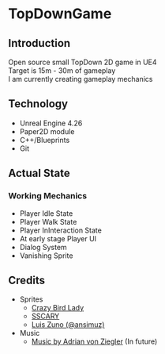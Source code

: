 
# TopDownGame
## Introduction
Open source small TopDown 2D game in UE4  
Target is 15m - 30m of gameplay  
I am currently creating gameplay mechanics  

## Technology
+ Unreal Engine 4.26
+ Paper2D module
+ C++/Blueprints
+ Git

## Actual State
### Working Mechanics
+ Player Idle State
+ Player Walk State
+ Player InInteraction State
+ At early stage Player UI
+ Dialog System
+ Vanishing Sprite

## Credits
+ Sprites
  + [Crazy Bird Lady](https://crazybirdladygames.itch.io/)
  + [SSCARY](https://www.gamedevmarket.net/member/justtodraw/)
  + [Luis Zuno (@ansimuz)](http://ansimuz.com/site/)
+ Music
  + [Music by Adrian von Ziegler](https://www.youtube.com/channel/UCSeJA6az0GrNM4_-pl3HQSQ) (In future)